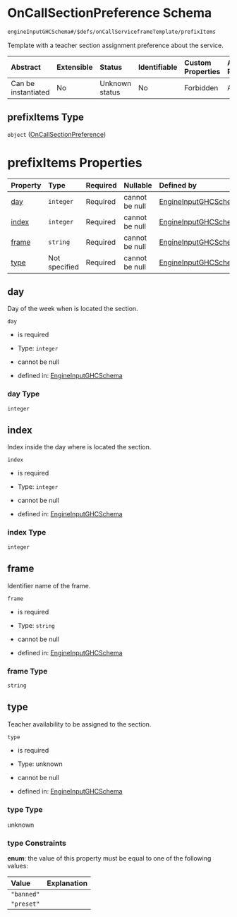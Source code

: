 # OnCallSectionPreference Schema

```txt
engineInputGHCSchema#/$defs/onCallServiceframeTemplate/prefixItems
```

Template with a teacher section assignment preference about the service.

| Abstract            | Extensible | Status         | Identifiable | Custom Properties | Additional Properties | Access Restrictions | Defined In                                                        |
| :------------------ | :--------- | :------------- | :----------- | :---------------- | :-------------------- | :------------------ | :---------------------------------------------------------------- |
| Can be instantiated | No         | Unknown status | No           | Forbidden         | Allowed               | none                | [ghc.schema.json*](../out/ghc.schema.json "open original schema") |

## prefixItems Type

`object` ([OnCallSectionPreference](ghc-defs-oncalltemplate-oncallsectionpreference.md))

# prefixItems Properties

| Property        | Type          | Required | Nullable       | Defined by                                                                                                                                                                        |
| :-------------- | :------------ | :------- | :------------- | :-------------------------------------------------------------------------------------------------------------------------------------------------------------------------------- |
| [day](#day)     | `integer`     | Required | cannot be null | [EngineInputGHCSchema](ghc-defs-oncalltemplate-oncallsectionpreference-properties-day.md "engineInputGHCSchema#/$defs/onCallServiceframeTemplate/prefixItems/properties/day")     |
| [index](#index) | `integer`     | Required | cannot be null | [EngineInputGHCSchema](ghc-defs-oncalltemplate-oncallsectionpreference-properties-index.md "engineInputGHCSchema#/$defs/onCallServiceframeTemplate/prefixItems/properties/index") |
| [frame](#frame) | `string`      | Required | cannot be null | [EngineInputGHCSchema](ghc-defs-oncalltemplate-oncallsectionpreference-properties-frame.md "engineInputGHCSchema#/$defs/onCallServiceframeTemplate/prefixItems/properties/frame") |
| [type](#type)   | Not specified | Required | cannot be null | [EngineInputGHCSchema](ghc-defs-oncalltemplate-oncallsectionpreference-properties-type.md "engineInputGHCSchema#/$defs/onCallServiceframeTemplate/prefixItems/properties/type")   |

## day

Day of the week when is located the section.

`day`

*   is required

*   Type: `integer`

*   cannot be null

*   defined in: [EngineInputGHCSchema](ghc-defs-oncalltemplate-oncallsectionpreference-properties-day.md "engineInputGHCSchema#/$defs/onCallServiceframeTemplate/prefixItems/properties/day")

### day Type

`integer`

## index

Index inside the day where is located the section.

`index`

*   is required

*   Type: `integer`

*   cannot be null

*   defined in: [EngineInputGHCSchema](ghc-defs-oncalltemplate-oncallsectionpreference-properties-index.md "engineInputGHCSchema#/$defs/onCallServiceframeTemplate/prefixItems/properties/index")

### index Type

`integer`

## frame

Identifier name of the frame.

`frame`

*   is required

*   Type: `string`

*   cannot be null

*   defined in: [EngineInputGHCSchema](ghc-defs-oncalltemplate-oncallsectionpreference-properties-frame.md "engineInputGHCSchema#/$defs/onCallServiceframeTemplate/prefixItems/properties/frame")

### frame Type

`string`

## type

Teacher availability to be assigned to the section.

`type`

*   is required

*   Type: unknown

*   cannot be null

*   defined in: [EngineInputGHCSchema](ghc-defs-oncalltemplate-oncallsectionpreference-properties-type.md "engineInputGHCSchema#/$defs/onCallServiceframeTemplate/prefixItems/properties/type")

### type Type

unknown

### type Constraints

**enum**: the value of this property must be equal to one of the following values:

| Value      | Explanation |
| :--------- | :---------- |
| `"banned"` |             |
| `"preset"` |             |
